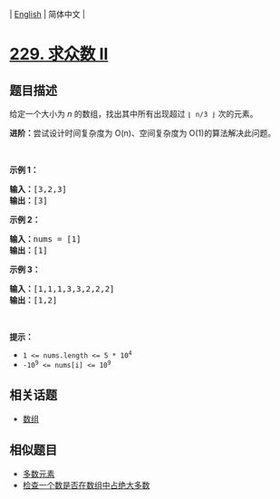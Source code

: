 
| [English](README_EN.md) | 简体中文 |

# [229. 求众数 II](https://leetcode-cn.com/problems/majority-element-ii/)

## 题目描述

<p>给定一个大小为&nbsp;<em>n&nbsp;</em>的数组，找出其中所有出现超过&nbsp;<code>&lfloor; n/3 &rfloor;</code>&nbsp;次的元素。</p>

<p><strong>进阶：</strong>尝试设计时间复杂度为 O(n)、空间复杂度为 O(1)的算法解决此问题。</p>

<p>&nbsp;</p>

<p><strong>示例&nbsp;1：</strong></p>

<pre><strong>输入：</strong>[3,2,3]
<strong>输出：</strong>[3]</pre>

<p><strong>示例 2：</strong></p>

<pre><strong>输入：</strong>nums = [1]
<strong>输出：</strong>[1]
</pre>

<p><strong>示例 3：</strong></p>

<pre><strong>输入：</strong>[1,1,1,3,3,2,2,2]
<strong>输出：</strong>[1,2]</pre>

<p>&nbsp;</p>

<p><strong>提示：</strong></p>

<ul>
	<li><code>1 &lt;= nums.length &lt;= 5 * 10<sup>4</sup></code></li>
	<li><code>-10<sup>9</sup> &lt;= nums[i] &lt;= 10<sup>9</sup></code></li>
</ul>


## 相关话题

- [数组](https://leetcode-cn.com/tag/array)

## 相似题目

- [多数元素](../majority-element/README.md)
- [检查一个数是否在数组中占绝大多数](../check-if-a-number-is-majority-element-in-a-sorted-array/README.md)
